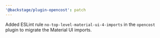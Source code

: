 ```yaml
---
'@backstage/plugin-opencost': patch
---
```


Added ESLint rule `no-top-level-material-ui-4-imports` in the `opencost` plugin to migrate the Material UI imports.
